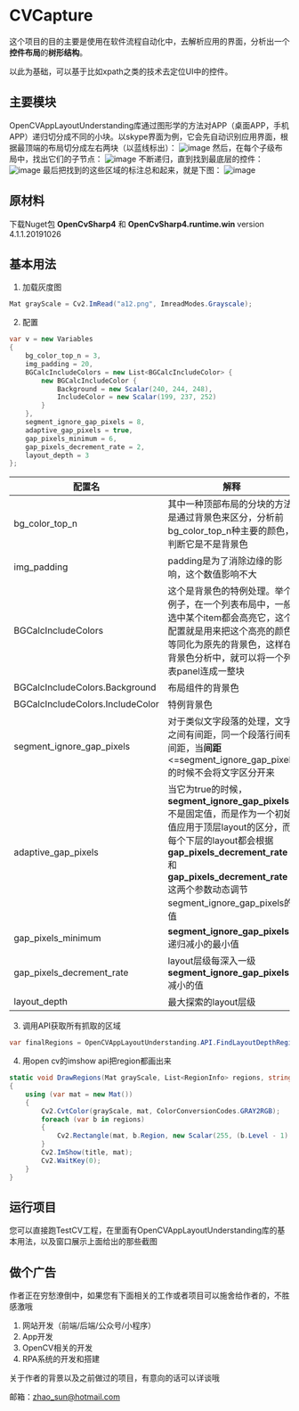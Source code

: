 # CVCapture

这个项目的目的主要是使用在软件流程自动化中，去解析应用的界面，分析出一个**控件布局**的**树形结构**。

以此为基础，可以基于比如xpath之类的技术去定位UI中的控件。

## 主要模块

OpenCVAppLayoutUnderstanding库通过图形学的方法对APP（桌面APP，手机APP）递归切分成不同的小块。以skype界面为例，它会先自动识别应用界面，根据最顶端的布局切分成左右两块（以蓝线标出）：
![image](https://rongbao.club/wp-content/uploads/2019/11/layout-hierarchy-level-1.png)
然后，在每个子级布局中，找出它们的子节点：
![image](https://rongbao.club/wp-content/uploads/2019/11/layout-hierarchy-level-2.png)
不断递归，直到找到最底层的控件：
![image](https://rongbao.club/wp-content/uploads/2019/11/layout-hierarchy-level-3.png)
最后把找到的这些区域的标注总和起来，就是下图：
![image](https://rongbao.club/wp-content/uploads/2019/11/combined-regions.png)

## 原材料

下载Nuget包 **OpenCvSharp4** 和 **OpenCvSharp4.runtime.win** version 4.1.1.20191026

## 基本用法

1. 加载灰度图
```cs
Mat grayScale = Cv2.ImRead("a12.png", ImreadModes.Grayscale);
```
2. 配置
```cs
var v = new Variables
{
    bg_color_top_n = 3,
    img_padding = 20,
    BGCalcIncludeColors = new List<BGCalcIncludeColor> {
        new BGCalcIncludeColor {
            Background = new Scalar(240, 244, 248),
            IncludeColor = new Scalar(199, 237, 252)
        }
    },
    segment_ignore_gap_pixels = 8,
    adaptive_gap_pixels = true,
    gap_pixels_minimum = 6,
    gap_pixels_decrement_rate = 2,
    layout_depth = 3
};
```

配置名 | 解释
--- | ---
bg_color_top_n | 其中一种顶部布局的分块的方法是通过背景色来区分，分析前bg_color_top_n种主要的颜色，判断它是不是背景色
img_padding | padding是为了消除边缘的影响，这个数值影响不大
BGCalcIncludeColors | 这个是背景色的特例处理。举个例子，在一个列表布局中，一般选中某个item都会高亮它，这个配置就是用来把这个高亮的颜色等同化为原先的背景色，这样在背景色分析中，就可以将一个列表panel连成一整块
BGCalcIncludeColors.Background | 布局组件的背景色
BGCalcIncludeColors.IncludeColor | 特例背景色
segment_ignore_gap_pixels | 对于类似文字段落的处理，文字之间有间距，同一个段落行间有间距，当**间距**<=segment_ignore_gap_pixels的时候不会将文字区分开来
adaptive_gap_pixels | 当它为true的时候，**segment_ignore_gap_pixels**不是固定值，而是作为一个初始值应用于顶层layout的区分，而每个下层的layout都会根据**gap_pixels_decrement_rate**和**gap_pixels_decrement_rate**这两个参数动态调节segment_ignore_gap_pixels的值
gap_pixels_minimum | **segment_ignore_gap_pixels**递归减小的最小值
gap_pixels_decrement_rate | layout层级每深入一级**segment_ignore_gap_pixels**减小的值
layout_depth | 最大探索的layout层级

3. 调用API获取所有抓取的区域
```cs
var finalRegions = OpenCVAppLayoutUnderstanding.API.FindLayoutDepthRegions(grayScale, v);
```

4. 用open cv的imshow api把region都画出来
```cs
static void DrawRegions(Mat grayScale, List<RegionInfo> regions, string title = "regions")
{
    using (var mat = new Mat())
    {
        Cv2.CvtColor(grayScale, mat, ColorConversionCodes.GRAY2RGB);
        foreach (var b in regions)
        {
            Cv2.Rectangle(mat, b.Region, new Scalar(255, (b.Level - 1) * 50, (b.Level - 1) * 50), 2);
        }
        Cv2.ImShow(title, mat);
        Cv2.WaitKey(0);
    }
}
```

## 运行项目

您可以直接跑TestCV工程，在里面有OpenCVAppLayoutUnderstanding库的基本用法，以及窗口展示上面给出的那些截图

## 做个广告

作者正在穷愁潦倒中，如果您有下面相关的工作或者项目可以施舍给作者的，不胜感激哦
1. 网站开发（前端/后端/公众号/小程序）
2. App开发
3. OpenCV相关的开发
4. RPA系统的开发和搭建

关于作者的背景以及之前做过的项目，有意向的话可以详谈哦

邮箱：zhao_sun@hotmail.com

